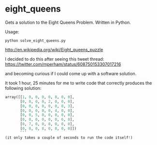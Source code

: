 # eight_queens
Gets a solution to the Eight Queens Problem. Written in Python.

Usage:
```
python solve_eight_queens.py
```

http://en.wikipedia.org/wiki/Eight_queens_puzzle

I decided to do this after seeing this tweet thread:
https://twitter.com/mperham/status/608750153307017216

and becoming curious if I could come up with a software solution.

It took 1 hour, 25 minutes for me to write code that correctly produces the following solution:
```python
array([[1, 0, 0, 0, 0, 0, 0, 0],
       [0, 0, 0, 0, 2, 0, 0, 0],
       [0, 0, 0, 0, 0, 0, 0, 3],
       [0, 0, 0, 0, 0, 4, 0, 0],
       [0, 0, 5, 0, 0, 0, 0, 0],
       [0, 0, 0, 0, 0, 0, 6, 0],
       [0, 7, 0, 0, 0, 0, 0, 0],
       [0, 0, 0, 8, 0, 0, 0, 0]])       
       ```
(it only takes a couple of seconds to run the code itself!)
